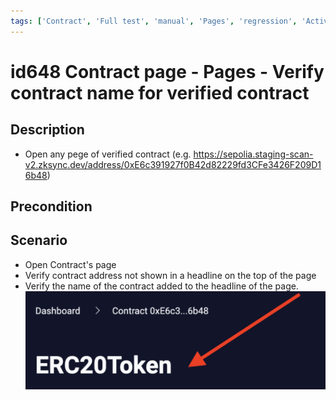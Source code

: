 ```yaml
---
tags: ['Contract', 'Full test', 'manual', 'Pages', 'regression', 'Active']
---
```


# id648 Contract page - Pages - Verify contract name for verified contract

## Description
  - Open any pege of verified contract (e.g. https://sepolia.staging-scan-v2.zksync.dev/address/0xE6c391927f0B42d82229fd3CFe3426F209D16b48)

## Precondition


## Scenario
- Open Contract's page
- Verify contract address not shown in a headline on the top of the page
- Verify the name of the contract added to the headline of the page.
  ![Screenshot](../../../../static/img/Pages/Contracts/id648_1.png)